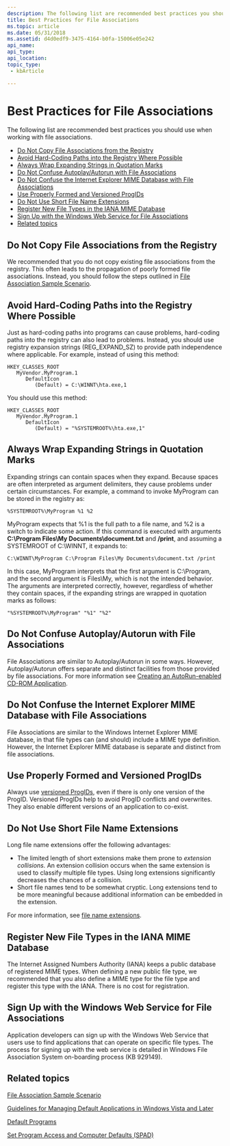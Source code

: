 ```yaml
---
description: The following list are recommended best practices you should use when working with file associations.
title: Best Practices for File Associations
ms.topic: article
ms.date: 05/31/2018
ms.assetid: d4d0edf9-3475-4164-b0fa-15006e05e242
api_name: 
api_type: 
api_location: 
topic_type: 
 - kbArticle

---
```


# Best Practices for File Associations

The following list are recommended best practices you should use when working with file associations.

- [Do Not Copy File Associations from the Registry](#do-not-copy-file-associations-from-the-registry)
- [Avoid Hard-Coding Paths into the Registry Where Possible](#avoid-hard-coding-paths-into-the-registry-where-possible)
- [Always Wrap Expanding Strings in Quotation Marks](#always-wrap-expanding-strings-in-quotation-marks)
- [Do Not Confuse Autoplay/Autorun with File Associations](#do-not-confuse-autoplayautorun-with-file-associations)
- [Do Not Confuse the Internet Explorer MIME Database with File Associations](#do-not-confuse-the-internet-explorer-mime-database-with-file-associations)
- [Use Properly Formed and Versioned ProgIDs](#use-properly-formed-and-versioned-progids)
- [Do Not Use Short File Name Extensions](#do-not-use-short-file-name-extensions)
- [Register New File Types in the IANA MIME Database](#register-new-file-types-in-the-iana-mime-database)
- [Sign Up with the Windows Web Service for File Associations](#sign-up-with-the-windows-web-service-for-file-associations)
- [Related topics](#related-topics)

## Do Not Copy File Associations from the Registry

We recommended that you do not copy existing file associations from the registry. This often leads to the propagation of poorly formed file associations. Instead, you should follow the steps outlined in [File Association Sample Scenario](fa-sample-scenarios.md).

## Avoid Hard-Coding Paths into the Registry Where Possible

Just as hard-coding paths into programs can cause problems, hard-coding paths into the registry can also lead to problems. Instead, you should use registry expansion strings (REG\_EXPAND\_SZ) to provide path independence where applicable. For example, instead of using this method:

```
HKEY_CLASSES_ROOT
   MyVendor.MyProgram.1
      DefaultIcon
         (Default) = C:\WINNT\hta.exe,1
```

You should use this method:

```
HKEY_CLASSES_ROOT
   MyVendor.MyProgram.1
      DefaultIcon
         (Default) = "%SYSTEMROOT%\hta.exe,1"
```

## Always Wrap Expanding Strings in Quotation Marks

Expanding strings can contain spaces when they expand. Because spaces are often interpreted as argument delimiters, they cause problems under certain circumstances. For example, a command to invoke MyProgram can be stored in the registry as:

`%SYSTEMROOT%\MyProgram %1 %2`

MyProgram expects that %1 is the full path to a file name, and %2 is a switch to indicate some action. If this command is executed with arguments **C:\\Program Files\\My Documents\\document.txt** and **/print**, and assuming a SYSTEMROOT of C:\\WINNT, it expands to:

`C:\WINNT\MyProgram C:\Program Files\My Documents\document.txt /print`

In this case, MyProgram interprets that the first argument is C:\\Program, and the second argument is Files\\My, which is not the intended behavior. The arguments are interpreted correctly, however, regardless of whether they contain spaces, if the expanding strings are wrapped in quotation marks as follows:

`"%SYSTEMROOT%\MyProgram" "%1" "%2"`

## Do Not Confuse Autoplay/Autorun with File Associations

File Associations are similar to Autoplay/Autorun in some ways. However, Autoplay/Autorun offers separate and distinct facilities from those provided by file associations. For more information see [Creating an AutoRun-enabled CD-ROM Application](autoplay.md).

## Do Not Confuse the Internet Explorer MIME Database with File Associations

File Associations are similar to the Windows Internet Explorer MIME database, in that file types can (and should) include a MIME type definition. However, the Internet Explorer MIME database is separate and distinct from file associations.

## Use Properly Formed and Versioned ProgIDs

Always use [versioned ProgIDs](fa-progids.md), even if there is only one version of the ProgID. Versioned ProgIDs help to avoid ProgID conflicts and overwrites. They also enable different versions of an application to co-exist.

## Do Not Use Short File Name Extensions

Long file name extensions offer the following advantages:

- The limited length of short extensions make them prone to *extension collisions.* An extension collision occurs when the same extension is used to classify multiple file types. Using long extensions significantly decreases the chances of a collision.
- Short file names tend to be somewhat cryptic. Long extensions tend to be more meaningful because additional information can be embedded in the extension.

For more information, see [file name extensions](fa-file-extensions.md).

## Register New File Types in the IANA MIME Database

The Internet Assigned Numbers Authority (IANA) keeps a public database of registered MIME types. When defining a new public file type, we recommended that you also define a MIME type for the file type and register this type with the IANA. There is no cost for registration.

## Sign Up with the Windows Web Service for File Associations

Application developers can sign up with the Windows Web Service that users use to find applications that can operate on specific file types. The process for signing up with the web service is detailed in Windows File Association System on-boarding process (KB 929149).

## Related topics

<dl> <dt>

[File Association Sample Scenario](fa-sample-scenarios.md)
</dt> <dt>

[Guidelines for Managing Default Applications in Windows Vista and Later](vista-managing-defaults.md)
</dt> <dt>

[Default Programs](default-programs.md)
</dt> <dt>

[Set Program Access and Computer Defaults (SPAD)](cpl-setprogramaccess.md)
</dt> </dl>

 

 



